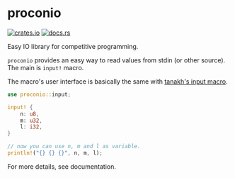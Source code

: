 # proconio

[![crates.io](https://img.shields.io/crates/v/proconio.svg)](https://crates.io/crates/proconio)
[![docs.rs](https://docs.rs/proconio/badge.svg)](https://docs.rs/proconio)

Easy IO library for competitive programming.

`proconio` provides an easy way to read values from stdin (or other source).  The main is `input!` macro.

The macro's user interface is basically the same with [tanakh's input macro](https://qiita.com/tanakh/items/0ba42c7ca36cd29d0ac8).

```rust
use proconio::input;

input! {
    n: u8,
    m: u32,
    l: i32,
}

// now you can use n, m and l as variable.
println!("{} {} {}", n, m, l);
```

For more details, see documentation.
